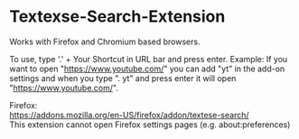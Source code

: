 # Textexse-Search-Extension

Works with Firefox and Chromium based browsers.

To use, type '.' + Your Shortcut in URL bar and press enter.
Example:
If you want to open "https://www.youtube.com/" you can add "yt" in the add-on settings and when you type
". yt" and press enter it will open "https://www.youtube.com/".

Firefox:    
https://addons.mozilla.org/en-US/firefox/addon/textese-search/   
This extension cannot open Firefox settings pages (e.g. about:preferences)   
